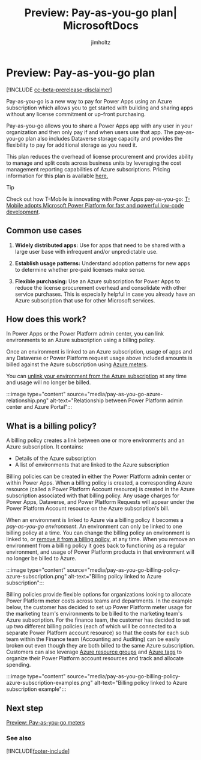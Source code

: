﻿---
title: "Preview: Pay-as-you-go plan| MicrosoftDocs"
description: About the pay-as-you-go plan which is a new way to pay for Power Apps using an Azure subscription which allows you to get started with building and sharing apps without any license commitment or up-front purchasing.
author: jimholtz
ms.service: power-platform
ms.component: pa-admin
ms.topic: conceptual
ms.date: 11/02/2021
ms.subservice: admin
ms.author: jimholtz 
search.audienceType: 
  - admin
search.app:
  - D365CE
  - PowerApps
  - Powerplatform
  - Flow
---
# Preview: Pay-as-you-go plan

[!INCLUDE [cc-beta-prerelease-disclaimer](../includes/cc-beta-prerelease-disclaimer.md)]

<!-- https://go.microsoft.com/fwlink/?linkid=2173947 -->

Pay-as-you-go is a new way to pay for Power Apps using an Azure subscription which allows you to get started with building and sharing apps without any license commitment or up-front purchasing.

Pay-as-you-go allows you to share a Power Apps app with any user in your organization and then only pay if and when users use that app. The pay-as-you-go plan also includes Dataverse storage capacity and provides the flexibility to pay for additional storage as you need it.

This plan reduces the overhead of license procurement and provides ability to manage and split costs across business units by leveraging the cost management reporting capabilities of Azure subscriptions. Pricing information for this plan is available [here.](https://go.microsoft.com/fwlink/?linkid=2169167)

> [!TIP]
> Check out how T-Mobile is innovating with Power Apps pay-as-you-go: [T-Mobile adopts Microsoft Power Platform for fast and powerful low-code development](https://customers.microsoft.com/story/843531-t-mobile-telecommunications-power-platform).

## Common use cases

1. **Widely distributed apps:** Use for apps that need to be shared with a large user base with infrequent and/or unpredictable use.

2. **Establish usage patterns:** Understand adoption patterns for new apps to determine whether pre-paid licenses make sense.

3. **Flexible purchasing:** Use an Azure subscription for Power Apps to reduce the license procurement overhead and consolidate with other service purchases. This is especially helpful in case you already have an Azure subscription that use for other Microsoft services.

## How does this work?

In Power Apps or the Power Platform admin center, you can link environments to an Azure subscription using a billing policy.

Once an environment is linked to an Azure subscription, usage of apps and any Dataverse or Power Platform request usage above included amounts is billed against the Azure subscription using [Azure meters](pay-as-you-go-meters.md).

You can [unlink your environment from the Azure subscription](pay-as-you-go-set-up.md#turning-off-pay-as-you-go) at any time and usage will no longer be billed.

:::image type="content" source="media/pay-as-you-go-azure-relationship.png" alt-text="Relationship between Power Platform admin center and Azure Portal":::

## What is a billing policy?

A billing policy creates a link between one or more environments and an Azure subscription. It contains:

- Details of the Azure subscription
- A list of environments that are linked to the Azure subscription

Billing policies can be created in either the Power Platform admin center or within Power Apps. When a billing policy is created, a corresponding Azure resource (called a Power Platform Account resource) is created in the Azure subscription associated with that billing policy. Any usage charges for Power Apps, Dataverse, and Power Platform Requests will appear under the Power Platform Account resource on the Azure subscription's bill.

When an environment is linked to Azure via a billing policy it becomes a *pay-as-you-go environment*. An environment can only be linked to one billing policy at a time. You can change the billing policy an environment is linked to, or [remove it from a billing policy](pay-as-you-go-set-up.md#turning-off-pay-as-you-go), at any time. When you remove an environment from a billing policy it goes back to functioning as a regular environment, and usage of Power Platform products in that environment will no longer be billed to Azure. 

:::image type="content" source="media/pay-as-you-go-billing-policy-azure-subscription.png" alt-text="Billing policy linked to Azure subscription":::

Billing policies provide flexible options for organizations looking to allocate Power Platform meter costs across teams and departments. In the example below, the customer has decided to set up Power Platform meter usage for the marketing team's environments to be billed to the marketing team's Azure subscription. For the finance team, the customer has decided to set up two different billing policies (each of which will be connected to a separate Power Platform account resource) so that the costs for each sub team within the Finance team (Accounting and Auditing) can be easily broken out even though they are both billed to the same Azure subscription. Customers can also leverage [Azure resource groups](/azure/azure-resource-manager/management/manage-resource-groups-portal) and [Azure tags](/azure/azure-resource-manager/management/tag-resources?tabs=json) to organize their Power Platform account resources and track and allocate spending.

:::image type="content" source="media/pay-as-you-go-billing-policy-azure-subscription-examples.png" alt-text="Billing policy linked to Azure subscription example":::

## Next step

[Preview: Pay-as-you-go meters](pay-as-you-go-meters.md)


### See also  





[!INCLUDE[footer-include](../includes/footer-banner.md)]
